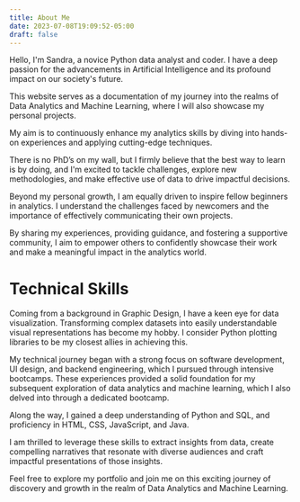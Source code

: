 ```yaml
---
title: About Me
date: 2023-07-08T19:09:52-05:00
draft: false
---
```


Hello, I'm Sandra, a novice Python data analyst and coder. I have a deep passion for the advancements in Artificial Intelligence and its profound impact on our society's future.

This website serves as a documentation of my journey into the realms of Data Analytics and Machine Learning, where I will also showcase my personal projects.

My aim is to continuously enhance my analytics skills by diving into hands-on experiences and applying cutting-edge techniques. 

There is no PhD’s on my wall, but I firmly believe that the best way to learn is by doing, and I'm excited to tackle challenges, explore new methodologies, and make effective use of data to drive impactful decisions.

Beyond my personal growth, I am equally driven to inspire fellow beginners in analytics. 
I understand the challenges faced by newcomers and the importance of effectively communicating their own projects. 

By sharing my experiences, providing guidance, and fostering a supportive community, I aim to empower others to confidently showcase their work and make a meaningful impact in the analytics world.

# Technical Skills

Coming from a background in Graphic Design, I have a keen eye for data visualization. Transforming complex datasets into easily understandable visual representations has become my hobby. I consider Python plotting libraries to be my closest allies in achieving this.

My technical journey began with a strong focus on software development, UI design, and backend engineering, which I pursued through intensive bootcamps.
These experiences provided a solid foundation for my subsequent exploration of data analytics and machine learning, which I also delved into through a dedicated bootcamp.

Along the way, I gained a deep understanding of Python and SQL, and proficiency in HTML, CSS, JavaScript, and Java. 

I am thrilled to leverage these skills to extract insights from data, create compelling narratives that resonate with diverse audiences and craft impactful presentations of those insights.

Feel free to explore my portfolio and join me on this exciting journey of discovery and growth in the realm of Data Analytics and Machine Learning.

